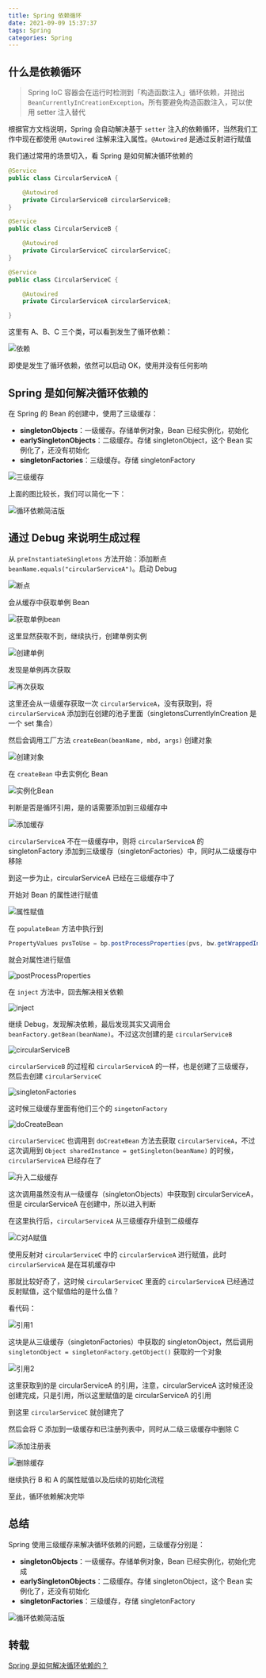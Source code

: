 ```yaml
---
title: Spring 依赖循环
date: 2021-09-09 15:37:37
tags: Spring
categories: Spring
---
```


## 什么是依赖循环



> Spring IoC 容器会在运行时检测到「构造函数注入」循环依赖，并抛出 `BeanCurrentlyInCreationException`。所有要避免构造函数注入，可以使用 setter 注入替代



根据官方文档说明，Spring 会自动解决基于 `setter` 注入的依赖循环，当然我们工作中现在都使用 `@Autowired` 注解来注入属性。`@Autowired` 是通过反射进行赋值



我们通过常用的场景切入，看 Spring 是如何解决循环依赖的



```java
@Service
public class CircularServiceA {

    @Autowired
    private CircularServiceB circularServiceB;
}

@Service
public class CircularServiceB {

    @Autowired
    private CircularServiceC circularServiceC;
}

@Service
public class CircularServiceC {

    @Autowired
    private CircularServiceA circularServiceA;

}
```



这里有 A、B、C 三个类，可以看到发生了循环依赖：



![依赖](Spring-依赖循环/依赖.png)



即使是发生了循环依赖，依然可以启动 OK，使用并没有任何影响



## Spring 是如何解决循环依赖的



在 Spring 的 Bean 的创建中，使用了三级缓存：



- **singletonObjects**：一级缓存。存储单例对象，Bean 已经实例化，初始化
- **earlySingletonObjects**：二级缓存。存储 singletonObject，这个 Bean 实例化了，还没有初始化
- **singletonFactories**：三级缓存。存储 singletonFactory



![三级缓存](Spring-依赖循环/三级缓存.png)



上面的图比较长，我们可以简化一下：



![循环依赖简洁版](Spring-依赖循环/循环依赖简洁版.png)



## 通过 Debug 来说明生成过程



从 `preInstantiateSingletons` 方法开始：添加断点 `beanName.equals("circularServiceA")`。启动 Debug



![断点](Spring-依赖循环/断点.png)



会从缓存中获取单例 Bean



![获取单例bean](Spring-依赖循环/获取单例bean.png)



这里显然获取不到，继续执行，创建单例实例



![创建单例](Spring-依赖循环/创建单例.png)



发现是单例再次获取



![再次获取](Spring-依赖循环/再次获取.png)



这里还会从一级缓存获取一次 `circularServiceA`，没有获取到，将 `circularServiceA` 添加到在创建的池子里面（singletonsCurrentlyInCreation 是一个 set 集合）



然后会调用工厂方法 `createBean(beanName, mbd, args)` 创建对象



![创建对象](Spring-依赖循环/创建对象.png)



在 `createBean` 中去实例化 Bean



![实例化Bean](Spring-依赖循环/实例化Bean.png)



判断是否是循环引用，是的话需要添加到三级缓存中



![添加缓存](Spring-依赖循环/添加缓存.png)



`circularServiceA` 不在一级缓存中，则将 `circularServiceA` 的 singletonFactory 添加到三级缓存（singletonFactories）中，同时从二级缓存中移除



到这一步为止，circularServiceA 已经在三级缓存中了



开始对 Bean 的属性进行赋值



![属性赋值](Spring-依赖循环/属性赋值.png)



在 `populateBean` 方法中执行到



```java
PropertyValues pvsToUse = bp.postProcessProperties(pvs, bw.getWrappedInstance(), beanName);
```



就会对属性进行赋值



![postProcessProperties](Spring-依赖循环/postProcessProperties.png)



在 `inject` 方法中，回去解决相关依赖



![inject](Spring-依赖循环/inject.png)



继续 Debug，发现解决依赖，最后发现其实又调用会 `beanFactory.getBean(beanName)`。不过这次创建的是 `circularServiceB`



![circularServiceB](Spring-依赖循环/circularServiceB.png)



`circularServiceB` 的过程和 `circularServiceA` 的一样，也是创建了三级缓存，然后去创建 `circularServiceC` 



![singletonFactories](Spring-依赖循环/singletonFactories.png)



这时候三级缓存里面有他们三个的 `singetonFactory`



![doCreateBean](Spring-依赖循环/doCreateBean.png)



`circularServiceC` 也调用到 `doCreateBean` 方法去获取 `circularServiceA`，不过这次调用到 `Object sharedInstance = getSingleton(beanName)` 的时候，`circularServiceA` 已经存在了



![升入二级缓存](Spring-依赖循环/升入二级缓存.png)



这次调用虽然没有从一级缓存（singletonObjects）中获取到 circularServiceA，但是 circularServiceA 在创建中，所以进入判断



在这里执行后，`circularServiceA` 从三级缓存升级到二级缓存



![C对A赋值](Spring-依赖循环/C对A赋值.png)



使用反射对 `circularServiceC` 中的 `circularServiceA` 进行赋值，此时 `circularServiceA` 是在耳机缓存中



那就比较好奇了，这时候 `circularServiceC` 里面的 `circularServiceA` 已经通过反射赋值，这个赋值给的是什么值？



看代码：



![引用1](Spring-依赖循环/引用1.png)



这块是从三级缓存（singletonFactories）中获取的 singletonObject，然后调用 `singletonObject = singletonFactory.getObject()` 获取的一个对象



![引用2](Spring-依赖循环/引用2.png)



这里获取到的是 circularServiceA 的引用，注意，circularServiceA 这时候还没创建完成，只是引用，所以这里赋值的是 circularServiceA 的引用



到这里 `circularServiceC` 就创建完了



然后会将 C 添加到一级缓存和已注册列表中，同时从二级三级缓存中删除 C



![添加注册表](Spring-依赖循环/添加注册表.png)



![删除缓存](Spring-依赖循环/删除缓存.png)



继续执行 B 和 A 的属性赋值以及后续的初始化流程



至此，循环依赖解决完毕



## 总结



Spring 使用三级缓存来解决循环依赖的问题，三级缓存分别是：



- **singletonObjects**：一级缓存。存储单例对象，Bean 已经实例化，初始化完成
- **earlySingletonObjects**：二级缓存。存储 singletonObject，这个 Bean 实例化了，还没有初始化
- **singletonFactories**：三级缓存，存储 singletonFactory



![循环依赖简洁版](Spring-依赖循环/循环依赖简洁版.png)



## 转载

[Spring 是如何解决循环依赖的？](https://mp.weixin.qq.com/s/UlUQ95gVt8I8wmVOEjn1aw)